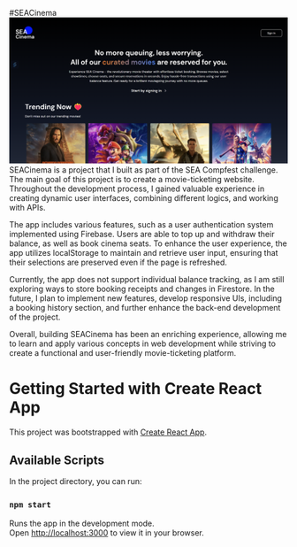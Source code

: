 #SEACinema
![Alt Text](src/readme/homepage.png)
SEACinema is a project that I built as part of the SEA Compfest challenge. The main goal of this project is to create a movie-ticketing website. Throughout the development process, I gained valuable experience in creating dynamic user interfaces, combining different logics, and working with APIs.

The app includes various features, such as a user authentication system implemented using Firebase. Users are able to top up and withdraw their balance, as well as book cinema seats. To enhance the user experience, the app utilizes localStorage to maintain and retrieve user input, ensuring that their selections are preserved even if the page is refreshed.

Currently, the app does not support individual balance tracking, as I am still exploring ways to store booking receipts and changes in Firestore. In the future, I plan to implement new features, develop responsive UIs, including a booking history section, and further enhance the back-end development of the project.

Overall, building SEACinema has been an enriching experience, allowing me to learn and apply various concepts in web development while striving to create a functional and user-friendly movie-ticketing platform.


# Getting Started with Create React App

This project was bootstrapped with [Create React App](https://github.com/facebook/create-react-app).

## Available Scripts

In the project directory, you can run:

### `npm start`

Runs the app in the development mode.\
Open [http://localhost:3000](http://localhost:3000) to view it in your browser.
